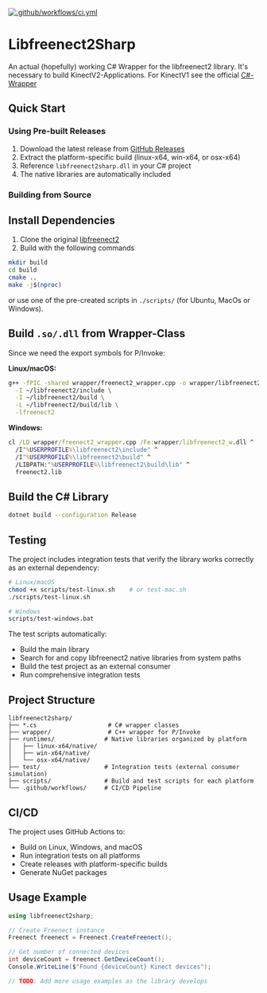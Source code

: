 [![.github/workflows/ci.yml](https://github.com/AdmiralLuke/libfreenect2sharp/actions/workflows/ci.yml/badge.svg?branch=main)](https://github.com/AdmiralLuke/libfreenect2sharp/actions/workflows/ci.yml)

# Libfreenect2Sharp

An actual (hopefully) working C# Wrapper for the libfreenect2 library.
It's necessary to build KinectV2-Applications. For KinectV1 see the official [C#-Wrapper](https://github.com/OpenKinect/libfreenect/tree/master/wrappers/csharp)

## Quick Start

### Using Pre-built Releases
1. Download the latest release from [GitHub Releases](https://github.com/AdmiralLuke/libfreenect2sharp/releases)
2. Extract the platform-specific build (linux-x64, win-x64, or osx-x64)
3. Reference `libfreenect2sharp.dll` in your C# project
4. The native libraries are automatically included

### Building from Source

## Install Dependencies

1. Clone the original [libfreenect2](https://github.com/OpenKinect/libfreenect2)
2. Build with the following commands

```sh
mkdir build
cd build
cmake ..
make -j$(nproc)
```

or use one of the pre-created scripts in `./scripts/` (for Ubuntu, MacOs or Windows).

## Build `.so/.dll` from Wrapper-Class

Since we need the export symbols for P/Invoke:

**Linux/macOS:**
```sh
g++ -fPIC -shared wrapper/freenect2_wrapper.cpp -o wrapper/libfreenect2_w.so \
  -I ~/libfreenect2/include \
  -I ~/libfreenect2/build \
  -L ~/libfreenect2/build/lib \
  -lfreenect2
```

**Windows:**
```cmd
cl /LD wrapper/freenect2_wrapper.cpp /Fe:wrapper/libfreenect2_w.dll ^
  /I"%USERPROFILE%\libfreenect2\include" ^
  /I"%USERPROFILE%\libfreenect2\build" ^
  /LIBPATH:"%USERPROFILE%\libfreenect2\build\lib" ^
  freenect2.lib
```

## Build the C# Library

```sh
dotnet build --configuration Release
```

## Testing

The project includes integration tests that verify the library works correctly as an external dependency:

```sh
# Linux/macOS
chmod +x scripts/test-linux.sh    # or test-mac.sh
./scripts/test-linux.sh

# Windows  
scripts/test-windows.bat
```

The test scripts automatically:
- Build the main library
- Search for and copy libfreenect2 native libraries from system paths
- Build the test project as an external consumer
- Run comprehensive integration tests

## Project Structure

```
libfreenect2sharp/
├── *.cs                    # C# wrapper classes
├── wrapper/                # C++ wrapper for P/Invoke
├── runtimes/              # Native libraries organized by platform
│   ├── linux-x64/native/
│   ├── win-x64/native/
│   └── osx-x64/native/
├── test/                  # Integration tests (external consumer simulation)
├── scripts/               # Build and test scripts for each platform
└── .github/workflows/     # CI/CD Pipeline
```

## CI/CD

The project uses GitHub Actions to:
- Build on Linux, Windows, and macOS
- Run integration tests on all platforms  
- Create releases with platform-specific builds
- Generate NuGet packages

## Usage Example

```csharp
using libfreenect2sharp;

// Create Freenect instance
Freenect freenect = Freenect.CreateFreenect();

// Get number of connected devices
int deviceCount = freenect.GetDeviceCount();
Console.WriteLine($"Found {deviceCount} Kinect devices");

// TODO: Add more usage examples as the library develops
```
